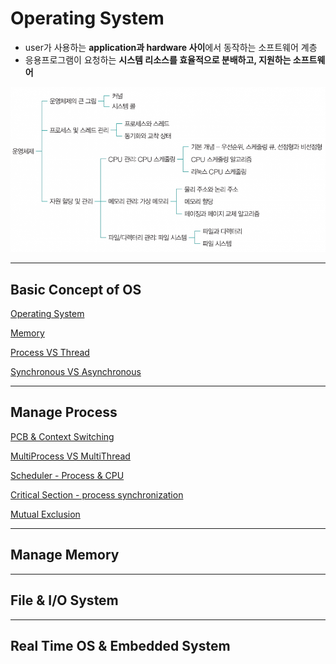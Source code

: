 # Operating System
- user가 사용하는 **application과 hardware 사이**에서 동작하는 소프트웨어 계층
- 응용프로그램이 요청하는 **시스템 리소스를 효율적으로 분배하고, 지원하는 소프트웨어**

![operating_system_overview](./img/operating_system_overview.png)

---
## Basic Concept of OS
[Operating System](./basic_concept/Operating_system.md)

[Memory](./basic_concept/Memory.md)

[Process VS Thread](./basic_concept/Process_Thread.md)

[Synchronous VS Asynchronous](./basic_concept/Sync_Block.md)

---
## Manage Process
[PCB & Context Switching](./manage_process/PCB_ContextSwitching.md)

[MultiProcess VS MultiThread](./manage_process/MultiProcess_MultiThread.md)

[Scheduler - Process & CPU](./manage_process/Scheduling_CPU.md)

[Critical Section - process synchronization](./manage_process/Critical_section.md)

[Mutual Exclusion](./manage_process/Spinlock_Mutex_Semaphore.md)


---
## Manage Memory

---
## File & I/O System

---
## Real Time OS & Embedded System

